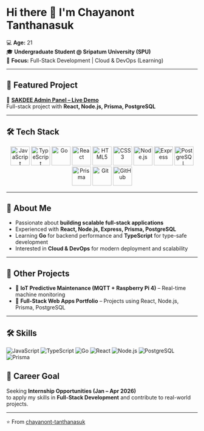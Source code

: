 # Hi there 👋 I'm Chayanont Tanthanasuk

💻 **Age:** 21  
🎓 **Undergraduate Student @ Sripatum University (SPU)**  
🌱 **Focus:** Full-Stack Development | Cloud & DevOps (Learning)  

---

## 🌟 Featured Project  
🔹 **[SAKDEE Admin Panel – Live Demo](https://northsnx.github.io/SAKDEE.App/index.html)**  
Full-stack project with **React, Node.js, Prisma, PostgreSQL**

---

## 🛠 Tech Stack  

<p align="center">
  <!-- Languages -->
  <img src="https://cdn.jsdelivr.net/gh/devicons/devicon/icons/javascript/javascript-original.svg" width="50" height="50" alt="JavaScript"/>
  <img src="https://cdn.jsdelivr.net/gh/devicons/devicon/icons/typescript/typescript-original.svg" width="50" height="50" alt="TypeScript"/>
  <img src="https://cdn.jsdelivr.net/gh/devicons/devicon/icons/go/go-original.svg" width="50" height="50" alt="Go"/>

  <!-- Frontend -->
  <img src="https://cdn.jsdelivr.net/gh/devicons/devicon/icons/react/react-original.svg" width="50" height="50" alt="React"/>
  <img src="https://cdn.jsdelivr.net/gh/devicons/devicon/icons/html5/html5-original.svg" width="50" height="50" alt="HTML5"/>
  <img src="https://cdn.jsdelivr.net/gh/devicons/devicon/icons/css3/css3-original.svg" width="50" height="50" alt="CSS3"/>

  <!-- Backend -->
  <img src="https://cdn.jsdelivr.net/gh/devicons/devicon/icons/nodejs/nodejs-original.svg" width="50" height="50" alt="Node.js"/>
  <img src="https://cdn.jsdelivr.net/gh/devicons/devicon/icons/express/express-original.svg" width="50" height="50" alt="Express"/>
  <img src="https://cdn.jsdelivr.net/gh/devicons/devicon/icons/postgresql/postgresql-original.svg" width="50" height="50" alt="PostgreSQL"/>
  <img src="https://cdn.jsdelivr.net/gh/devicons/devicon/icons/prisma/prisma-original.svg" width="50" height="50" alt="Prisma"/>

  <!-- Tools -->
  <img src="https://cdn.jsdelivr.net/gh/devicons/devicon/icons/git/git-original.svg" width="50" height="50" alt="Git"/>
  <img src="https://cdn.jsdelivr.net/gh/devicons/devicon/icons/github/github-original.svg" width="50" height="50" alt="GitHub"/>
</p>

---

## 🚀 About Me  
- Passionate about **building scalable full-stack applications**  
- Experienced with **React, Node.js, Express, Prisma, PostgreSQL**  
- Learning **Go** for backend performance and **TypeScript** for type-safe development  
- Interested in **Cloud & DevOps** for modern deployment and scalability  

---

## 📌 Other Projects  
- 🔹 **IoT Predictive Maintenance (MQTT + Raspberry Pi 4)** – Real-time machine monitoring  
- 🔹 **Full-Stack Web Apps Portfolio** – Projects using React, Node.js, Prisma, PostgreSQL  

---
## 🛠 Skills
![JavaScript](https://img.shields.io/badge/Code-JavaScript-F7DF1E?logo=javascript&logoColor=000)
![TypeScript](https://img.shields.io/badge/Code-TypeScript-3178C6?logo=typescript&logoColor=fff)
![Go](https://img.shields.io/badge/Code-Go-00ADD8?logo=go&logoColor=fff)
![React](https://img.shields.io/badge/Frontend-React-61DAFB?logo=react&logoColor=000)
![Node.js](https://img.shields.io/badge/Backend-Node.js-339933?logo=node.js&logoColor=fff)
![PostgreSQL](https://img.shields.io/badge/Database-PostgreSQL-4169E1?logo=postgresql&logoColor=fff)
![Prisma](https://img.shields.io/badge/ORM-Prisma-2D3748?logo=prisma&logoColor=fff)


## 🎯 Career Goal  
Seeking **Internship Opportunities (Jan – Apr 2026)**  
to apply my skills in **Full-Stack Development** and contribute to real-world projects.  

---

⭐️ From [chayanont-tanthanasuk](https://github.com/chayanont-tanthanasuk)

